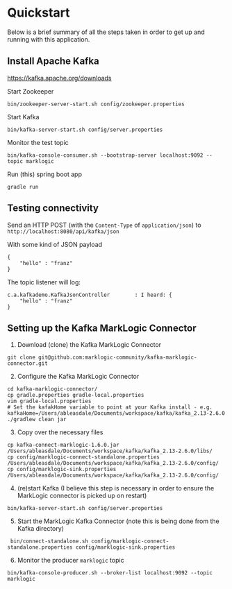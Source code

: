 # Quickstart

Below is a brief summary of all the steps taken in order to get up and running with this application.

## Install Apache Kafka

https://kafka.apache.org/downloads

Start Zookeeper
```
bin/zookeeper-server-start.sh config/zookeeper.properties
```

Start Kafka
```
bin/kafka-server-start.sh config/server.properties
```

Monitor the test topic
```
bin/kafka-console-consumer.sh --bootstrap-server localhost:9092 --topic marklogic
```

Run (this) spring boot app
```
gradle run
```

## Testing connectivity

Send an HTTP POST (with the `Content-Type` of `application/json`) to `http://localhost:8080/api/kafka/json`
 
With some kind of JSON payload

```
{
	"hello" : "franz"
}
```


The topic listener will log:
```
c.a.kafkademo.KafkaJsonController        : I heard: {
	"hello" : "franz"
}
```

## Setting up the Kafka MarkLogic Connector

1. Download (clone) the Kafka MarkLogic Connector

```
git clone git@github.com:marklogic-community/kafka-marklogic-connector.git
```
2. Configure the Kafka MarkLogic Connector
```
cd kafka-marklogic-connector/
cp gradle.properties gradle-local.properties
vim gradle-local.properties
# Set the kafakHome variable to point at your Kafka install - e.g. kafkaHome=/Users/ableasdale/Documents/workspace/kafka/kafka_2.13-2.6.0
./gradlew clean jar
```
3. Copy over the necessary files

```
cp kafka-connect-marklogic-1.6.0.jar /Users/ableasdale/Documents/workspace/kafka/kafka_2.13-2.6.0/libs/
cp config/marklogic-connect-standalone.properties /Users/ableasdale/Documents/workspace/kafka/kafka_2.13-2.6.0/config/
cp config/marklogic-sink.properties /Users/ableasdale/Documents/workspace/kafka/kafka_2.13-2.6.0/config/
```

4. (re)start Kafka (I believe this step is necessary in order to ensure the MarkLogic connector is picked up on restart)

```
bin/kafka-server-start.sh config/server.properties
```

5. Start the MarkLogic Kafka Connector (note this is being done from the Kafka directory)

```
 bin/connect-standalone.sh config/marklogic-connect-standalone.properties config/marklogic-sink.properties
```

6. Monitor the producer `marklogic` topic

```
bin/kafka-console-producer.sh --broker-list localhost:9092 --topic marklogic
```
